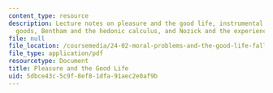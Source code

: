 ```yaml
---
content_type: resource
description: Lecture notes on pleasure and the good life, instrumental and intrinsic
  goods, Bentham and the hedonic calculus, and Nozick and the experience machine.
file: null
file_location: /coursemedia/24-02-moral-problems-and-the-good-life-fall-2008/5dbce43c5c9f8ef81dfa91aec2e0af9b_lec_02.pdf
file_type: application/pdf
resourcetype: Document
title: Pleasure and the Good Life
uid: 5dbce43c-5c9f-8ef8-1dfa-91aec2e0af9b
---
```

